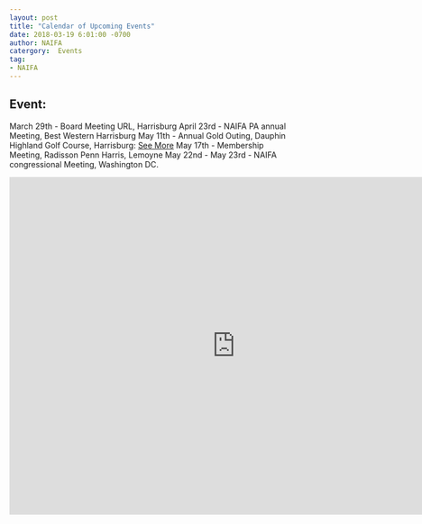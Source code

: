 ```yaml
---
layout: post
title: "Calendar of Upcoming Events"
date: 2018-03-19 6:01:00 -0700
author: NAIFA
catergory:  Events
tag:
- NAIFA
---
```


## Event:
March  29th - Board Meeting URL, Harrisburg
April 23rd - NAIFA PA annual Meeting, Best Western Harrisburg
May 11th - Annual Gold Outing, Dauphin Highland Golf Course, Harrisburg: [See More](/images/2018_NAIFA_Golf_Brochure.pdf)
May 17th - Membership Meeting, Radisson Penn Harris, Lemoyne
May 22nd - May 23rd - NAIFA congressional Meeting, Washington DC.

<iframe src="https://calendar.google.com/calendar/embed?height=600&amp;wkst=1&amp;bgcolor=%23FFFFFF&amp;src=naifaghbg%40gmail.com&amp;color=%231B887A&amp;ctz=America%2FNew_York" style="border-width:0" width="800" height="600" frameborder="0" scrolling="no"></iframe>
